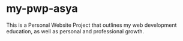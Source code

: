 # my-pwp-asya
This is a Personal Website Project that outlines my web development education, as well as personal and professional growth.
